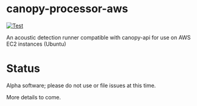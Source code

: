 # canopy-processor-aws

[![Test](https://github.com/joeweiss/canopy-processor-aws/actions/workflows/test.yml/badge.svg)](https://github.com/joeweiss/canopy-processor-aws/actions/workflows/test.yml)

An acoustic detection runner compatible with canopy-api for use on AWS EC2 instances (Ubuntu)

# Status

Alpha software; please do not use or file issues at this time.

More details to come.
